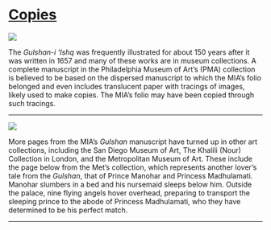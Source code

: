 # [Copies](http://artsmia.github.io/griot/#/stories/582)

![](http://cdn.dx.artsmia.org/thumbs/tn_2014_TDX_MIAArtStories_062.jpg)

The *Gulshan-i ‘Ishq* was frequently illustrated for about 150 years after it was written in 1657 and many of these works are in museum collections. A complete manuscript in the Philadelphia Museum of Art’s (PMA) collection is believed to be based on the dispersed manuscript to which the MIA’s folio belonged and even includes translucent paper with tracings of images, likely used to make copies. The MIA’s folio may have been copied through such tracings. 

---

![](http://cdn.dx.artsmia.org/thumbs/tn_2014_TDX_MIAArtStories_182.jpg)

More pages from the MIA’s *Gulshan* manuscript have turned up in other art collections, including the San Diego Museum of Art, The Khalili (Nour) Collection in London, and the Metropolitan Museum of Art. These include the page below from the Met’s collection, which represents another lover’s tale from the *Gulshan*, that of Prince Manohar and Princess Madhulamati.  Manohar slumbers in a bed and his nursemaid sleeps below him. Outside the palace, nine flying angels hover overhead, preparing to transport the sleeping prince to the abode of Princess Madhulamati, who they have determined to be his perfect match.  

---
